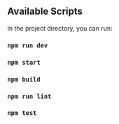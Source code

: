 ## Available Scripts

In the project directory, you can run:

### `npm run dev`

### `npm start`

### `npm build`

### `npm run lint`

### `npm test`
